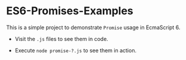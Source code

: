 # ES6-Promises-Examples

This is a simple project to demonstrate `Promise` usage in EcmaScript 6.

- Visit the `.js` files to see them in code.

- Execute `node promise-?.js` to see them in action.
